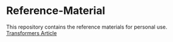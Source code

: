 # Reference-Material
This repository contains the reference materials for personal use.
<a href="https://www.datacamp.com/tutorial/how-transformers-work">Transformers Article</a>
